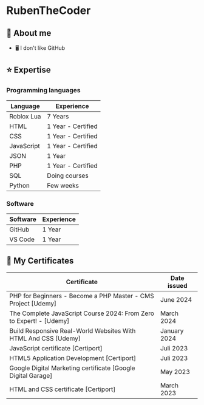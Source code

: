 # RubenTheCoder

## 🙂 About me
- 🖥 I don't like GitHub

## ⭐️ Expertise

### Programming languages
| Language   | Experience         |
|------------|--------------------|
| Roblox Lua | 7 Years            |
| HTML       | 1 Year - Certified |
| CSS        | 1 Year - Certified |
| JavaScript | 1 Year - Certified |
| JSON       | 1 Year             |
| PHP        | 1 Year - Certified |
| SQL        | Doing courses      |
| Python     | Few weeks          |

### Software
| Software   | Experience         |
|------------|--------------------|
| GitHub     | 1 Year             |
| VS Code    | 1 Year             |

## 🔰 My Certificates

| Certificate | Date issued |
|-------------|-------------|
| PHP for Beginners - Become a PHP Master - CMS Project [Udemy] | June 2024 |
| The Complete JavaScript Course 2024: From Zero to Expert! - [Udemy] | March 2024 |
| Build Responsive Real-World Websites With HTML And CSS [Udemy] | January 2024 |
| JavaScript certificate [Certiport] | Juli 2023 |
| HTML5 Application Development [Certiport] | Juli 2023 |
| Google Digital Marketing certificate [Google Digital Garage] | May 2023 |
| HTML and CSS certificate [Certiport] | March 2023 |

<!---
RubenTheCoder/RubenTheCoder is a ✨ special ✨ repository because its `README.md` (this file) appears on your GitHub profile.
You can click the Preview link to take a look at your changes.
--->

